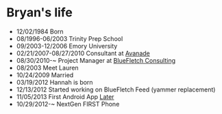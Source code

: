 Bryan's life
===============

- 12/02/1984 Born
- 08/1996-06/2003 Trinity Prep School
- 09/2003-12/2006 Emory University
- 02/21/2007-08/27/2010 Consultant at [Avanade](http://www.avanade.com "Avanade")
- 08/30/2010-~ Project Manager at [BlueFletch Consulting](http://bluefletch.com "BlueFletch Mobile Consulting")
- 08/2003 Meet Lauren
- 10/24/2009 Married
- 03/19/2012 Hannah is born
- 12/13/2012 Started working on BlueFletch Feed (yammer replacement)
- 11/05/2013 First Android App [Later](https://play.google.com/store/apps/details?id=com.bryankrosenbaum.later&hl=en "Later")
- 10/29/2012-~ NextGen FIRST Phone
